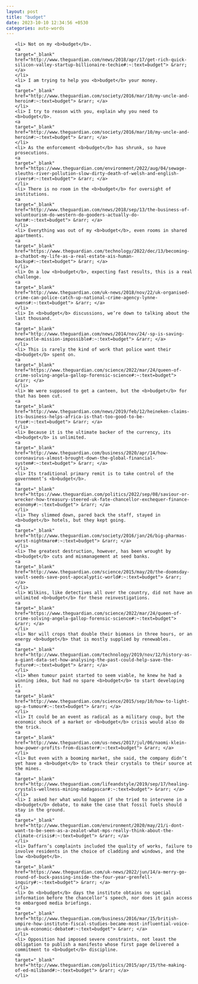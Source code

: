```yaml
---
layout: post
title: "budget"
date: 2023-10-10 12:34:56 +0530
categories: auto-words
---
```

<ol>

    <li> Not on my <b>budget</b>.
    <a 
    target="_blank" 
    href="http://www.theguardian.com/news/2018/apr/17/get-rich-quick-silicon-valley-startup-billionaire-techie#:~:text=budget"> &rarr; </a>
    </li>
    <li> I am trying to help you <b>budget</b> your money.
    <a 
    target="_blank" 
    href="http://www.theguardian.com/society/2016/mar/10/my-uncle-and-heroin#:~:text=budget"> &rarr; </a>
    </li>
    <li> I try to reason with you, explain why you need to <b>budget</b>.
    <a 
    target="_blank" 
    href="http://www.theguardian.com/society/2016/mar/10/my-uncle-and-heroin#:~:text=budget"> &rarr; </a>
    </li>
    <li> As the enforcement <b>budget</b> has shrunk, so have prosecutions.
    <a 
    target="_blank" 
    href="https://www.theguardian.com/environment/2022/aug/04/sewage-sleuths-river-pollution-slow-dirty-death-of-welsh-and-english-rivers#:~:text=budget"> &rarr; </a>
    </li>
    <li> There is no room in the <b>budget</b> for oversight of institutions.
    <a 
    target="_blank" 
    href="http://www.theguardian.com/news/2018/sep/13/the-business-of-voluntourism-do-western-do-gooders-actually-do-harm#:~:text=budget"> &rarr; </a>
    </li>
    <li> Everything was out of my <b>budget</b>, even rooms in shared apartments.
    <a 
    target="_blank" 
    href="https://www.theguardian.com/technology/2022/dec/13/becoming-a-chatbot-my-life-as-a-real-estate-ais-human-backup#:~:text=budget"> &rarr; </a>
    </li>
    <li> On a low <b>budget</b>, expecting fast results, this is a real challenge.
    <a 
    target="_blank" 
    href="http://www.theguardian.com/uk-news/2018/nov/22/uk-organised-crime-can-police-catch-up-national-crime-agency-lynne-owens#:~:text=budget"> &rarr; </a>
    </li>
    <li> In <b>budget</b> discussions, we’re down to talking about the last thousand.
    <a 
    target="_blank" 
    href="http://www.theguardian.com/news/2014/nov/24/-sp-is-saving-newcastle-mission-impossible#:~:text=budget"> &rarr; </a>
    </li>
    <li> This is rarely the kind of work that police want their <b>budget</b> spent on.
    <a 
    target="_blank" 
    href="https://www.theguardian.com/science/2022/mar/24/queen-of-crime-solving-angela-gallop-forensic-science#:~:text=budget"> &rarr; </a>
    </li>
    <li> We were supposed to get a canteen, but the <b>budget</b> for that has been cut.
    <a 
    target="_blank" 
    href="http://www.theguardian.com/news/2019/feb/12/heineken-claims-its-business-helps-africa-is-that-too-good-to-be-true#:~:text=budget"> &rarr; </a>
    </li>
    <li> Because it is the ultimate backer of the currency, its <b>budget</b> is unlimited.
    <a 
    target="_blank" 
    href="http://www.theguardian.com/business/2020/apr/14/how-coronavirus-almost-brought-down-the-global-financial-system#:~:text=budget"> &rarr; </a>
    </li>
    <li> Its traditional primary remit is to take control of the government’s <b>budget</b>.
    <a 
    target="_blank" 
    href="https://www.theguardian.com/politics/2022/sep/08/saviour-or-wrecker-how-treasury-steered-uk-fate-chancellor-exchequer-finance-economy#:~:text=budget"> &rarr; </a>
    </li>
    <li> They slimmed down, pared back the staff, stayed in <b>budget</b> hotels, but they kept going.
    <a 
    target="_blank" 
    href="http://www.theguardian.com/society/2016/jan/26/big-pharmas-worst-nightmare#:~:text=budget"> &rarr; </a>
    </li>
    <li> The greatest destruction, however, has been wrought by <b>budget</b> cuts and mismanagement at seed banks.
    <a 
    target="_blank" 
    href="http://www.theguardian.com/science/2015/may/20/the-doomsday-vault-seeds-save-post-apocalyptic-world#:~:text=budget"> &rarr; </a>
    </li>
    <li> Wilkins, like detectives all over the country, did not have an unlimited <b>budget</b> for these reinvestigations.
    <a 
    target="_blank" 
    href="https://www.theguardian.com/science/2022/mar/24/queen-of-crime-solving-angela-gallop-forensic-science#:~:text=budget"> &rarr; </a>
    </li>
    <li> Nor will crops that double their biomass in three hours, or an energy <b>budget</b> that is mostly supplied by renewables.
    <a 
    target="_blank" 
    href="http://www.theguardian.com/technology/2019/nov/12/history-as-a-giant-data-set-how-analysing-the-past-could-help-save-the-future#:~:text=budget"> &rarr; </a>
    </li>
    <li> When tumour paint started to seem viable, he knew he had a winning idea, but had no spare <b>budget</b> to start developing it.
    <a 
    target="_blank" 
    href="http://www.theguardian.com/science/2015/sep/10/how-to-light-up-a-tumour#:~:text=budget"> &rarr; </a>
    </li>
    <li> It could be an event as radical as a military coup, but the economic shock of a market or <b>budget</b> crisis would also do the trick.
    <a 
    target="_blank" 
    href="http://www.theguardian.com/us-news/2017/jul/06/naomi-klein-how-power-profits-from-disaster#:~:text=budget"> &rarr; </a>
    </li>
    <li> But even with a booming market, she said, the company didn’t yet have a <b>budget</b> to track their crystals to their source at the mines.
    <a 
    target="_blank" 
    href="http://www.theguardian.com/lifeandstyle/2019/sep/17/healing-crystals-wellness-mining-madagascar#:~:text=budget"> &rarr; </a>
    </li>
    <li> I asked her what would happen if she tried to intervene in a <b>budget</b> debate, to make the case that fossil fuels should stay in the ground.
    <a 
    target="_blank" 
    href="http://www.theguardian.com/environment/2020/may/21/i-dont-want-to-be-seen-as-a-zealot-what-mps-really-think-about-the-climate-crisis#:~:text=budget"> &rarr; </a>
    </li>
    <li> Daffarn’s complaints included the quality of works, failure to involve residents in the choice of cladding and windows, and the low <b>budget</b>.
    <a 
    target="_blank" 
    href="https://www.theguardian.com/uk-news/2022/jun/14/a-merry-go-round-of-buck-passing-inside-the-four-year-grenfell-inquiry#:~:text=budget"> &rarr; </a>
    </li>
    <li> On <b>budget</b> days the institute obtains no special information before the chancellor’s speech, nor does it gain access to embargoed media briefings.
    <a 
    target="_blank" 
    href="http://www.theguardian.com/business/2016/mar/15/british-umpire-how-institute-fiscal-studies-became-most-influential-voice-in-uk-economic-debate#:~:text=budget"> &rarr; </a>
    </li>
    <li> Opposition had imposed severe constraints, not least the obligation to publish a manifesto whose first page delivered a commitment to <b>budget</b> discipline.
    <a 
    target="_blank" 
    href="http://www.theguardian.com/politics/2015/apr/15/the-making-of-ed-miliband#:~:text=budget"> &rarr; </a>
    </li>